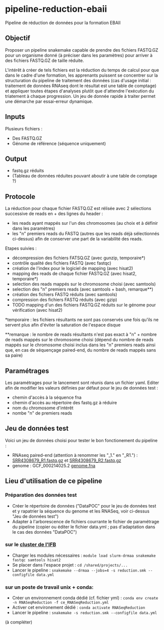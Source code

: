 # pipeline-reduction-ebaii
Pipeline de réduction de données pour la formation EBAII 

## Objectif
Proposer un pipeline snakemake capable de prendre des fichiers FASTQ.GZ pour un organisme donné (à préciser dans les paramètres) pour arriver à des fichiers FASTQ.GZ de taille réduite. 

L'intérêt à créer de tels fichiers est la réduction du temps de calcul pour que dans le cadre d'une formation, les apprenants puissent se concentrer sur la structuration du pipeline de traitement des données (cas d'usage initial : traitement de données RNAseq dont le résultat est une table de comptage) et appliquer toutes étapes d'analyses plutôt que d'attendre l'exécution du triatement à chaque progression. Un jeu de donnée rapide à traiter permet une démarche par essai-erreur dynamique. 

## Inputs

Plusieurs fichiers :
- Des FASTQ.GZ
- Génome de référence (séquence uniquement)

## Output

- fastq.gz réduits
- (Tableau de données réduites pouvant aboutir à une table de comptage ?) 


## Protocole

La réduction pour chaque fichier FASTQ.GZ est rélisée avec 2 sélections successive de reads en + des lignes du header : 
- les reads ayant mappés sur l'un des chromosomes (au choix et à définir dans les paramètres)
- les "n" premiers reads du FASTQ (autres que les reads déjà sélectionnés ci-dessus) afin de conserver une part de la variabilité des reads.

Etapes suivies :
- décompression des fichiers FATSQ.GZ (avec gunzip, temporaire*)
- contrôle qualité des fichiers FASTQ (avec fastqc)
- création de l'index pour le logiciel de mapping (avec hisat2)
- mapping des reads de chaque fichier FASTQ.GZ (avec hisat2, temporaire*)
- selection des reads mappés sur le chromosome choisi (avec samtools)
- selection des "n" premiers reads (avec samtools + bash, remarque**)
- création des fichiers FASTQ réduits (avec samtools)
- compression des fichiers FASTQ réduits (avec gzip)
- TODO mapping d'un des fichiers FASTQ.GZ réduits sur le génome pour vérification (avec hisat2)

*temporaire : les fichiers résultants ne sont pas conservés une fois qu'ils ne servent plus afin d'éviter la saturation de l'espace disque

**remarque : le nombre de reads résultants n'est pas exact à "n" + nombre de reads mappés sur le chromosome choisi (dépend du nombre de reads mappés sur le chromosome choisi inclus dans les "n" premiers reads ainsi que, en cas de séquençage paired-end, du nombre de reads mappés sans sa paire)

## Paramétrages

Les paramétrages pour le lancement sont réunis dans un fichier yaml. 
Editer afin de modifier les valeurs définies par défaut pour le jeu de données test :
- chemin d'accès à la séquence fna
- chemin d'accès au répertoire des fastq.gz à réduire
- nom du chromosome d'intérêt
- nombe "n" de premiers reads

## Jeu de données test

Voici un jeu de données choisi pour tester le bon fonctionement du pipeline :
- RNAseq paired-end (attention à renommer les "_1." en "_R1.") : [SRR4308679_R1.fastq.gz](ftp://ftp.sra.ebi.ac.uk/vol1/fastq/SRR430/009/SRR4308679/SRR4308679_1.fastq.gz) et [SRR4308679_R2.fastq.gz](ftp://ftp.sra.ebi.ac.uk/vol1/fastq/SRR430/009/SRR4308679/SRR4308679_2.fastq.gz,) 
- genome : GCF_000214025.2 [genome.fna](https://ftp.ncbi.nlm.nih.gov/genomes/all/GCF/000/214/015/GCF_000214015.3_version_140606/GCF_000214015.3_version_140606_genomic.fna.gz)

## Lieu d'utilisation de ce pipeline 

### Préparation des données test

+ Créer le répertoire de données ("DataPOC" pour le jeu de données test et y rapatrier la séquence du genome et les RNASeq, voir ci-dessus "Jeu de données test")
+ Adapter à l'arborescence de fichiers courrante le fichier de paramétrage du pipeline (copier ou éditer le fichier data.yml ; pas d'adaptation dans le cas des données "DataPOC")

### sur le [cluster de l'IFB](https://www.france-bioinformatique.fr/clusters-ifb/)

+ Charger les modules nécessaires : `module load slurm-drmaa snakemake fastqc samtools hisat2 `
+ Se placer dans l'espace projet : `cd /shared/projects/... `
+ Lancer le pipeline : `snakemake --drmaa --jobs=4 -s reduction.smk --configfile data.yml `

### sur un poste de travail unix + conda:

+ Créer un environnement conda dédié (cf. fichier yml) : `conda env create -n RNASeqReduction -f ce_RNASeqReduction.yml`
+ Activer cet environement dédié : `conda activate RNASeqReduction`
+ Lancer le pipeline : `snakemake -s reduction.smk --configfile data.yml`

(à compléter)
